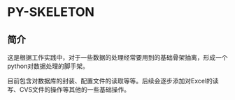 # PY-SKELETON

## 简介
这是根据工作实践中，对于一些数据的处理经常要用到的基础骨架抽离，形成一个python对数据处理的脚手架。

目前包含对数据库的封装、配置文件的读取等等。后续会逐步添加对Excel的读写、CVS文件的操作等其他的一些基础操作。
